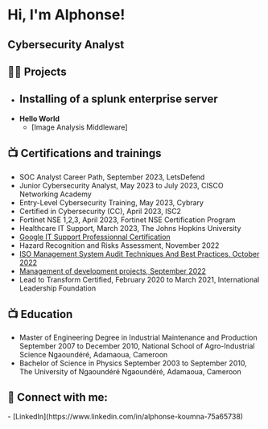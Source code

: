 <h1>Hi, I'm Alphonse! <h2>Cybersecurity Analyst</h2>

<h2>👨‍💻 Projects</h2>

- <b>Installing of a splunk enterprise server</b>
  - 
- <b>Hello World </b>
  - [Image Analysis Middleware]

<h2>📺 Certifications and trainings</h2>

- SOC Analyst Career Path, September 2023, LetsDefend
- Junior Cybersecurity Analyst, May 2023 to July 2023, CISCO Networking Academy
- Entry-Level Cybersecurity Training, May 2023, Cybrary
- Certified in Cybersecurity (CC), April 2023, ISC2
- Fortinet NSE 1,2,3, April 2023, Fortinet NSE Certification Program
- Healthcare IT Support, March 2023, The Johns Hopkins University 
- [Google IT Support Professionnal Certification](https://coursera.org/verify/professional-cert/84HBZTRWKC4A)
- Hazard Recognition and Risks Assessment, November 2022
- [ISO Management System Audit Techniques And Best Practices, October 2022](https://alison.com/user/learner-verification/26586266/1373)
- [Management of development projects, September 2022](https://courses.edx.org/certificates/c9df3fd6dc7b4392b556e39243155992)
- Lead to Transform Certified, February 2020 to March 2021, International Leadership Foundation
  
<h2>📺 Education</h2>

- Master of Engineering Degree in Industrial Maintenance and Production </b>
 September 2007 to December 2010, National School of Agro-Industrial Science Ngaoundéré, Adamaoua, Cameroon
- Bachelor of Science in Physics
  September 2003 to September 2010, The University of Ngaoundéré Ngaoundéré, Adamaoua, Cameroon
  
<h2> 🤳 Connect with me:</h2>
- [LinkedIn](https://www.linkedin.com/in/alphonse-koumna-75a65738)

<!--
**joshmadakor1/joshmadakor1** is a ✨ _special_ ✨ repository because its `README.md` (this file) appears on your GitHub profile.

Here are some ideas to get you started:

- 🔭 I’m currently working on ...
- 🌱 I’m currently learning ...
- 👯 I’m looking to collaborate on ...
- 🤔 I’m looking for help with ...
- 💬 Ask me about ...
- 📫 How to reach me: ...
- 😄 Pronouns: ...
- ⚡ Fun fact: ...
-->
